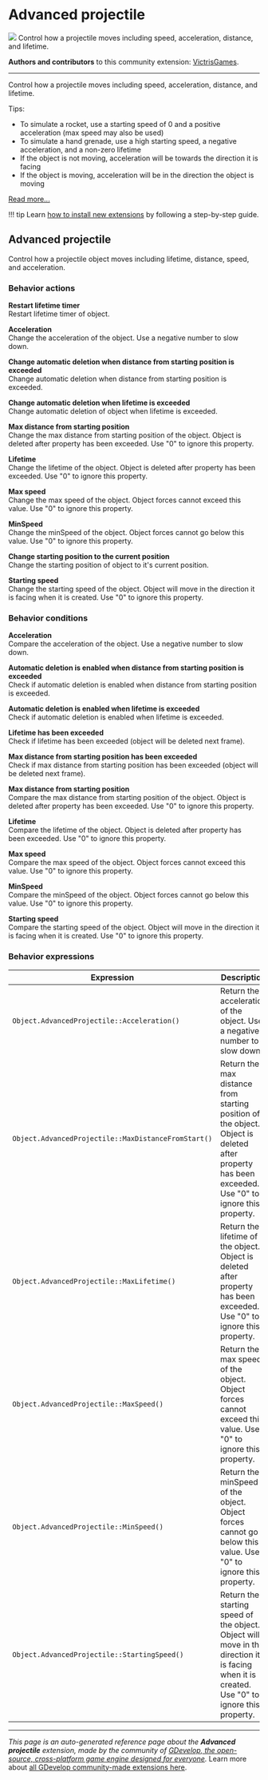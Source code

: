 # Advanced projectile

<img src="https://asset-resources.gdevelop.io/public-resources/Icons/4ab6bb9f91ea1110c0c2aabd7fe17e320c1d0ebbb44f56d01885307d7d2e723b_arrow-decision-auto.svg" class="extension-icon"></img>
Control how a projectile moves including speed, acceleration, distance, and lifetime.

**Authors and contributors** to this community extension: [VictrisGames](https://gd.games/VictrisGames).

---

Control how a projectile moves including speed, acceleration, distance, and lifetime.

Tips:

- To simulate a rocket, use a starting speed of 0 and a positive acceleration (max speed may also be used)
- To simulate a hand grenade, use a high starting speed, a negative acceleration, and a non-zero lifetime
- If the object is not moving, acceleration will be towards the direction it is facing
- If the object is moving, acceleration will be in the direction the object is moving


[Read more...](https://wiki.gdevelop.io/gdevelop5/extensions/advanced-projectile/details)

!!! tip
    Learn [how to install new extensions](/gdevelop5/extensions/search) by following a step-by-step guide.



## Advanced projectile 

Control how a projectile object moves including lifetime, distance, speed, and acceleration. 

### Behavior actions

**Restart lifetime timer**  
Restart lifetime timer of object.

**Acceleration**  
Change the acceleration of the object. Use a negative number to slow down.

**Change automatic deletion when distance from starting position is exceeded**  
Change automatic deletion when distance from starting position is exceeded.

**Change automatic deletion when lifetime is exceeded**  
Change automatic deletion of object when lifetime is exceeded.

**Max distance from starting position**  
Change the max distance from starting position of the object. Object is deleted after property has been exceeded. Use "0" to ignore this property.

**Lifetime**  
Change the lifetime of the object. Object is deleted after property has been exceeded. Use "0" to ignore this property.

**Max speed**  
Change the max speed of the object. Object forces cannot exceed this value. Use "0" to ignore this property.

**MinSpeed**  
Change the minSpeed of the object. Object forces cannot go below this value. Use "0" to ignore this property.

**Change starting position to the current position**  
Change the starting position of object to it's current position.

**Starting speed**  
Change the starting speed of the object. Object will move in the direction it is facing when it is created. Use "0" to ignore this property.

### Behavior conditions

**Acceleration**  
Compare the acceleration of the object. Use a negative number to slow down.

**Automatic deletion is enabled when distance from starting position is exceeded**  
Check if automatic deletion is enabled when distance from starting position is exceeded.

**Automatic deletion is enabled when lifetime is exceeded**  
Check if automatic deletion is enabled when lifetime is exceeded.

**Lifetime has been exceeded**  
Check if lifetime has been exceeded (object will be deleted next frame).

**Max distance from starting position has been exceeded**  
Check if max distance from starting position has been exceeded (object will be deleted next frame).

**Max distance from starting position**  
Compare the max distance from starting position of the object. Object is deleted after property has been exceeded. Use "0" to ignore this property.

**Lifetime**  
Compare the lifetime of the object. Object is deleted after property has been exceeded. Use "0" to ignore this property.

**Max speed**  
Compare the max speed of the object. Object forces cannot exceed this value. Use "0" to ignore this property.

**MinSpeed**  
Compare the minSpeed of the object. Object forces cannot go below this value. Use "0" to ignore this property.

**Starting speed**  
Compare the starting speed of the object. Object will move in the direction it is facing when it is created. Use "0" to ignore this property.

### Behavior expressions

| Expression | Description |  |
|-----|-----|-----|
| `Object.AdvancedProjectile::Acceleration()` | Return the acceleration of the object. Use a negative number to slow down. ||
| `Object.AdvancedProjectile::MaxDistanceFromStart()` | Return the max distance from starting position of the object. Object is deleted after property has been exceeded. Use "0" to ignore this property. ||
| `Object.AdvancedProjectile::MaxLifetime()` | Return the lifetime of the object. Object is deleted after property has been exceeded. Use "0" to ignore this property. ||
| `Object.AdvancedProjectile::MaxSpeed()` | Return the max speed of the object. Object forces cannot exceed this value. Use "0" to ignore this property. ||
| `Object.AdvancedProjectile::MinSpeed()` | Return the minSpeed of the object. Object forces cannot go below this value. Use "0" to ignore this property. ||
| `Object.AdvancedProjectile::StartingSpeed()` | Return the starting speed of the object. Object will move in the direction it is facing when it is created. Use "0" to ignore this property. ||

---

*This page is an auto-generated reference page about the **Advanced projectile** extension, made by the community of [GDevelop, the open-source, cross-platform game engine designed for everyone](https://gdevelop.io/).* Learn more about [all GDevelop community-made extensions here](/gdevelop5/extensions).